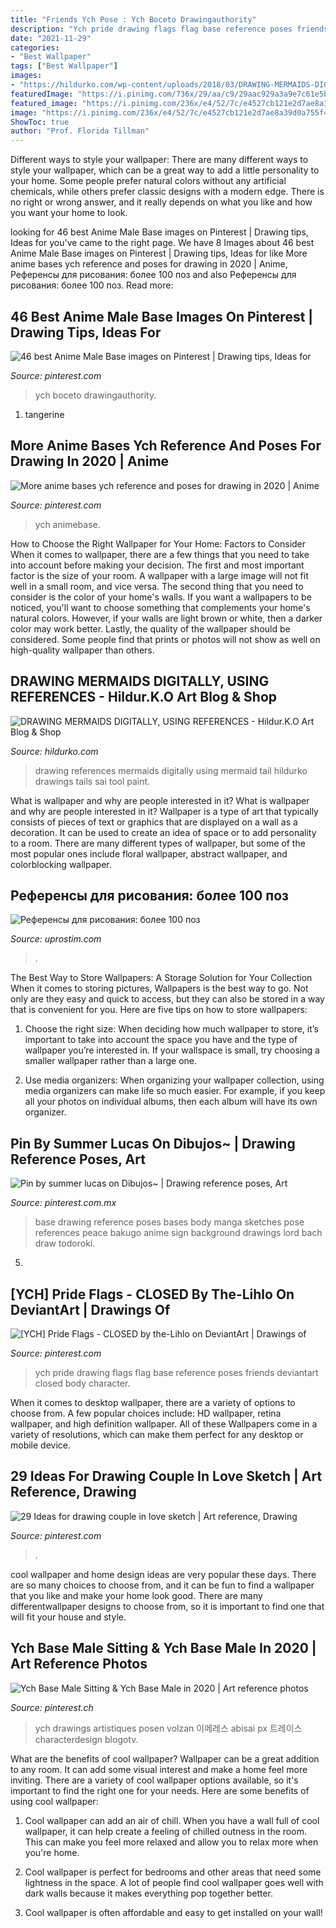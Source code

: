```yaml
---
title: "Friends Ych Pose : Ych Boceto Drawingauthority"
description: "Ych pride drawing flags flag base reference poses friends deviantart closed body character"
date: "2021-11-29"
categories:
- "Best Wallpaper"
tags: ["Best Wallpaper"]
images:
- "https://hildurko.com/wp-content/uploads/2018/03/DRAWING-MERMAIDS-DIGITALLY-USING-REFERENCES.jpg"
featuredImage: "https://i.pinimg.com/736x/29/aa/c9/29aac929a3a9e7c61e5bf96acd6b466d.jpg"
featured_image: "https://i.pinimg.com/236x/e4/52/7c/e4527cb121e2d7ae8a39d0a755f4d416.jpg"
image: "https://i.pinimg.com/236x/e4/52/7c/e4527cb121e2d7ae8a39d0a755f4d416.jpg"
ShowToc: true
author: "Prof. Florida Tillman"
---
```



Different ways to style your wallpaper:
There are many different ways to style your wallpaper, which can be a great way to add a little personality to your home. Some people prefer natural colors without any artificial chemicals, while others prefer classic designs with a modern edge. There is no right or wrong answer, and it really depends on what you like and how you want your home to look.

	

		
looking for 46 best Anime Male Base images on Pinterest | Drawing tips, Ideas for you've came to the right page. We have 8 Images about 46 best Anime Male Base images on Pinterest | Drawing tips, Ideas for like More anime bases ych reference and poses for drawing in 2020 | Anime, Референсы для рисования: более 100 поз and also Референсы для рисования: более 100 поз. Read more:
		
    
## 46 Best Anime Male Base Images On Pinterest | Drawing Tips, Ideas For

<img loading=lazy src="https://i.pinimg.com/236x/e4/52/7c/e4527cb121e2d7ae8a39d0a755f4d416.jpg" onerror="this.onerror=null;this.src='https://tse4.mm.bing.net/th?id=OIP.XGkBDcK4XnNPgqwTiJfkJAHaKK&amp;pid=15.1';" alt="46 best Anime Male Base images on Pinterest | Drawing tips, Ideas for">

_Source: pinterest.com_

>ych boceto drawingauthority. 

	

1. tangerine 

    
## More Anime Bases Ych Reference And Poses For Drawing In 2020 | Anime

<img loading=lazy src="https://i.pinimg.com/originals/3b/74/48/3b744883517e288474aae62cd2f8dde8.jpg" onerror="this.onerror=null;this.src='https://tse3.mm.bing.net/th?id=OIP.YnDoz7qbYBP2kqKDV6QCRQHaLs&amp;pid=15.1';" alt="More anime bases ych reference and poses for drawing in 2020 | Anime">

_Source: pinterest.com_

>ych animebase. 

	

How to Choose the Right Wallpaper for Your Home: Factors to Consider
When it comes to wallpaper, there are a few things that you need to take into account before making your decision. The first and most important factor is the size of your room. A wallpaper with a large image will not fit well in a small room, and vice versa. 
The second thing that you need to consider is the color of your home's walls. If you want a wallpapers to be noticed, you'll want to choose something that complements your home's natural colors. However, if your walls are light brown or white, then a darker color may work better. 
Lastly, the quality of the wallpaper should be considered. Some people find that prints or photos will not show as well on high-quality wallpaper than others.

    
## DRAWING MERMAIDS DIGITALLY, USING REFERENCES - Hildur.K.O Art Blog &amp; Shop

<img loading=lazy src="https://hildurko.com/wp-content/uploads/2018/03/DRAWING-MERMAIDS-DIGITALLY-USING-REFERENCES.jpg" onerror="this.onerror=null;this.src='https://tse1.mm.bing.net/th?id=OIP.VVzPk69oWBx4jiJ0hZWgjgHaEK&amp;pid=15.1';" alt="DRAWING MERMAIDS DIGITALLY, USING REFERENCES - Hildur.K.O Art Blog &amp; Shop">

_Source: hildurko.com_

>drawing references mermaids digitally using mermaid tail hildurko drawings tails sai tool paint. 

	

What is wallpaper and why are people interested in it?
What is wallpaper and why are people interested in it?
Wallpaper is a type of art that typically consists of pieces of text or graphics that are displayed on a wall as a decoration. It can be used to create an idea of space or to add personality to a room. There are many different types of wallpaper, but some of the most popular ones include floral wallpaper, abstract wallpaper, and colorblocking wallpaper.

    
## Референсы для рисования: более 100 поз

<img loading=lazy src="https://uprostim.com/wp-content/uploads/2021/04/image071-25-629x720.jpg" onerror="this.onerror=null;this.src='https://tse3.mm.bing.net/th?id=OIP.oENkyoHRjlhubn6l-KYwhQHaIe&amp;pid=15.1';" alt="Референсы для рисования: более 100 поз">

_Source: uprostim.com_

>. 

	

The Best Way to Store Wallpapers: A Storage Solution for Your Collection
When it comes to storing pictures, Wallpapers is the best way to go. Not only are they easy and quick to access, but they can also be stored in a way that is convenient for you. Here are five tips on how to store wallpapers:
1) Choose the right size: When deciding how much wallpaper to store, it’s important to take into account the space you have and the type of wallpaper you’re interested in. If your wallspace is small, try choosing a smaller wallpaper rather than a large one.

2) Use media organizers: When organizing your wallpaper collection, using media organizers can make life so much easier. For example, if you keep all your photos on individual albums, then each album will have its own organizer.

    
## Pin By Summer Lucas On Dibujos~ | Drawing Reference Poses, Art

<img loading=lazy src="https://i.pinimg.com/736x/c0/ac/11/c0ac11754ff2b3ef50a9ebe135145ff2.jpg" onerror="this.onerror=null;this.src='https://tse2.mm.bing.net/th?id=OIP.3Nzvfu7DLRV0aagC40ZQAgHaIg&amp;pid=15.1';" alt="Pin by summer lucas on Dibujos~ | Drawing reference poses, Art">

_Source: pinterest.com.mx_

>base drawing reference poses bases body manga sketches pose references peace bakugo anime sign background drawings lord bach draw todoroki. 

	

5.

    
## [YCH] Pride Flags - CLOSED By The-Lihlo On DeviantArt | Drawings Of

<img loading=lazy src="https://i.pinimg.com/736x/29/aa/c9/29aac929a3a9e7c61e5bf96acd6b466d.jpg" onerror="this.onerror=null;this.src='https://tse3.mm.bing.net/th?id=OIP.1TQLPTMdBDCNKKTKNxegfgHaDN&amp;pid=15.1';" alt="[YCH] Pride Flags - CLOSED by the-Lihlo on DeviantArt | Drawings of">

_Source: pinterest.com_

>ych pride drawing flags flag base reference poses friends deviantart closed body character. 

	

When it comes to desktop wallpaper, there are a variety of options to choose from. A few popular choices include: HD wallpaper, retina wallpaper, and high definition wallpaper. All of these Wallpapers come in a variety of resolutions, which can make them perfect for any desktop or mobile device. 

    
## 29 Ideas For Drawing Couple In Love Sketch | Art Reference, Drawing

<img loading=lazy src="https://i.pinimg.com/736x/8a/e2/26/8ae22691d7dbeff029251535f2bcf456.jpg" onerror="this.onerror=null;this.src='https://tse4.mm.bing.net/th?id=OIP.8Com4GdCjIbOHSjroGodOwAAAA&amp;pid=15.1';" alt="29 Ideas for drawing couple in love sketch | Art reference, Drawing">

_Source: pinterest.com_

>. 

	

cool wallpaper and home design ideas are very popular these days. There are so many choices to choose from, and it can be fun to find a wallpaper that you like and make your home look good. There are many differentwallpaper designs to choose from, so it is important to find one that will fit your house and style.

    
## Ych Base Male Sitting &amp; Ych Base Male In 2020 | Art Reference Photos

<img loading=lazy src="https://i.pinimg.com/736x/b0/30/52/b03052b10441025f9c5d3fb17db6c9a5.jpg" onerror="this.onerror=null;this.src='https://tse3.mm.bing.net/th?id=OIP.MwQbv7OTU_M8sevk7VkoEAHaKT&amp;pid=15.1';" alt="Ych Base Male Sitting &amp; Ych Base Male in 2020 | Art reference photos">

_Source: pinterest.ch_

>ych drawings artistiques posen volzan 이메레스 abisai px 트레이스 characterdesign blogotv. 

	

What are the benefits of cool wallpaper?
Wallpaper can be a great addition to any room. It can add some visual interest and make a home feel more inviting. There are a variety of cool wallpaper options available, so it's important to find the right one for your needs. Here are some benefits of using cool wallpaper: 
1. Cool wallpaper can add an air of chill. When you have a wall full of cool wallpaper, it can help create a feeling of chilled outness in the room. This can make you feel more relaxed and allow you to relax more when you're home. 

2. Cool wallpaper is perfect for bedrooms and other areas that need some lightness in the space. A lot of people find cool wallpaper goes well with dark walls because it makes everything pop together better. 

3. Cool wallpaper is often affordable and easy to get installed on your wall!


